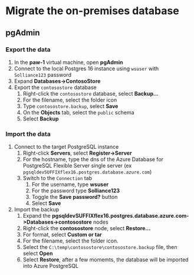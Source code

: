 # Migrate the on-premises database

## pgAdmin

### Export the data

1. In the **paw-1** virtual machine, open **pgAdmin**
2. Connect to the local Postgres 16 instance using `wsuser` with `Solliance123` password
3. Expand **Databases->ContosoStore**
4. Export the `contosostore` database
   1. Right-click the `contosostore` database, select **Backup...**
   2. For the filename, select the folder icon
   3. Type `contosostore.backup`, select **Save**
   4. On the **Objects** tab, select the `public` schema
   5. Select **Backup**

### Import the data

1. Connect to the target PostgreSQL instance
   1. Right-click **Servers**, select **Register->Server**
   2. For the hostname, type the dns of the Azure Database for PostgreSQL Flexible Server single server (ex `pgsqldevSUFFIXflex16.postgres.database.azure.com`)
   3. Switch to the `Connection` tab
      1. For the username, type **wsuser**
      2. For the password type **Solliance123**
      3. Toggle the **Save password?** button
      4. Select **Save**
2. Import the backup
   1. Expand the **pgsqldevSUFFIXflex16.postgres.database.azure.com->Databases->contosostore** nodes
   2. Right-click the **contosostore** node, select **Restore...**
   3. For format, select **Custom or tar**
   4. For the filename, select the folder icon.
   5. Select the `C:\temp\contosostore\contosostore.backup` file, then select **Open**
   6. Select **Restore**, after a few momemts, the database will be imported into Azure PostgreSQL
